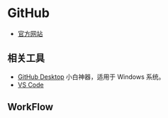 # GitHub

- [官方网站](https://github.com/)

## 相关工具

- [GitHub Desktop](https://desktop.github.com/) 小白神器，适用于 Windows 系统。
- [VS Code](../TextEdit/VSCode.md)

## WorkFlow

